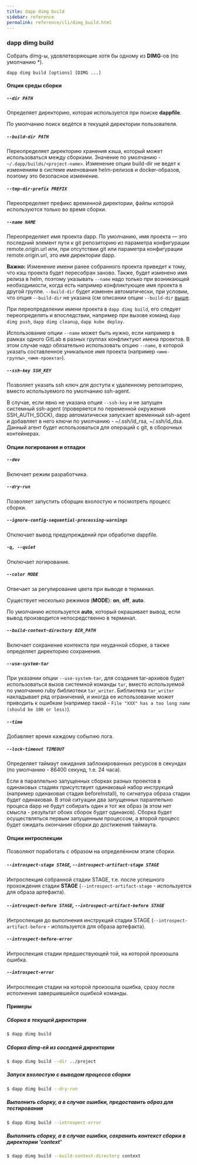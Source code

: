 ```yaml
---
title: dapp dimg build
sidebar: reference
permalink: reference/cli/dimg_build.html
---
```


### dapp dimg build
Собрать dimg-ы, удовлетворяющие хотя бы одному из **DIMG**-ов (по умолчанию *).

```
dapp dimg build [options] [DIMG ...]
```

#### Опции среды сборки

##### `--dir PATH`
Определяет директорию, которая используется при поиске **dappfile**.

По умолчанию поиск ведётся в текущей директории пользователя.

##### `--build-dir PATH`
Переопределяет директорию хранения кэша, который может использоваться между сборками. Значение по умолчанию - `~/.dapp/builds/<project-name>`. Изменение опции build-dir не ведет к изменениям в системе именования helm-релизов и docker-образов, поэтому это безопасное изменение.

##### `--tmp-dir-prefix PREFIX`
Переопределяет префикс временной директории, файлы которой используются только во время сборки.

##### `--name NAME`
Переопределяет имя проекта dapp. По умолчанию, имя проекта — это последний элемент пути к git репозиторию из параметра конфигурации remote.origin.url или, при отсутствии git или параметра конфигурации remote.origin.url, это имя директории dapp.

**Важно:** Изменение имени ранее собранного проекта приведет к тому, что кэш проекта будет пересобран заново. Также, будет изменено имя релиза в helm, поэтому указывать `--name` надо только при возникающей необходимости, когда есть например конфликтующее имя проекта в другой группе. `--build-dir` будет изменен автоматически, при условии, что опция `--build-dir` не указана (см описании опции `--build-dir` [выше](#build-dir-path).

При переопределении имени проекта в `dapp dimg build`, его следует переопределять и впоследствии, например при вызове команд `dapp dimg push`, `dapp dimg cleanup`, `dapp kube deploy`.

Использование опции `--name` может быть нужно, если например в рамках одного GitLab в разных группах конфликтуют имена проектов. В этом случае надо обязательно использовать опцию `--name`, в которой указать составленное уникальное имя проекта (например `<имя-группы>_<имя-проекта>`).

##### `--ssh-key SSH_KEY`
Позволяет указать ssh ключ для доступа к удаленному репозиторию, вместо используемого по умолчанию ssh-agent.

В случае, если явно не указана опция `--ssh-key` и не запущен системный ssh-agent (проверяется по переменной окружения SSH_AUTH_SOCK), dapp автоматически запускает временный ssh-agent и добавляет в него ключи по умолчанию - ~/.ssh/id_rsa, ~/.ssh/id_dsa. Данный агент будет использоваться для операций с git, в сборочных контейнерах.

#### Опции логирования и отладки

##### `--dev`
Включает режим разработчика.

##### `--dry-run`
Позволяет запустить сборщик вхолостую и посмотреть процесс сборки.

##### `--ignore-config-sequential-processing-warnings`
Отключает вывод предупреждений при обработке dappfile.

##### `-q, --quiet`
Отключает логирование.

##### `--color MODE`
Отвечает за регулирование цвета при выводе в терминал.

Существует несколько режимов (**MODE**): **on**, **off**, **auto**.

По умолчанию используется **auto**, который окрашивает вывод, если вывод производится непосредственно в терминал.

##### `--build-context-directory DIR_PATH`
Включает сохранение контекста при неудачной сборке, а также определяет директорию сохранения.

##### `--use-system-tar`
При указании опции `--use-system-tar`, для создания tar-архивов будет использоваться вызов системной команды `tar`, вместо используемой по умолчанию ruby библиотеки `tar_writer`. Библиотека `tar_writer` накладывает ряд ограничений, и иногда ее использование может приводить к ошибкам (например такой - `File "XXX" has a too long name (should be 100 or less)`).

##### `--time`
Добавляет время каждому событию лога.

##### `--lock-timeout TIMEOUT`
Определяет таймаут ожидания заблокированных ресурсов в секундах (по умолчанию - 86400 секунд, т.е. 24 часа).

Если в параллельно запущенных сборках разных проектов в одинаковых стадиях присутствует одинаковый набор инструкций (например одинаковая стадия beforeInstall), то сигнатура образа стадии будет одинаковая. В этой ситуации два запущенных параллельно процеса dapp не будут собирать один и тот же образ (в этом нет смысла - результат обоих сборок будет одинаков). Сборка будет осуществляться первым запущенным процессом, а второй процесс будет ожидать окончания сборки до достижения таймаута.

#### Опции интроспекции
Позволяют поработать с образом на определённом этапе сборки.

##### `--introspect-stage STAGE`, `--introspect-artifact-stage STAGE`
Интроспекция собранной стадии STAGE, т.е. после успешного прохождения стадии **STAGE** (`--introspect-artifact-stage` - используется для образа артефакта).

##### `--introspect-before STAGE`, `--introspect-artifact-before STAGE`
Интроспекция до выполнения инструкций стадии STAGE (`--introspect-artifact-before` - используется для образа артефакта).

##### `--introspect-before-error`
Интроспекция стадии предшествующей той, на которой произошла ошибка.

##### `--introspect-error`
Интроспекция стадии на которой произошла ошибка, сразу после исполнения завершившейся ошибкой команды.

#### Примеры

##### Сборка в текущей директории
```bash
$ dapp dimg build
```

##### Сборка dimg-ей из соседней директории
```bash
$ dapp dimg build --dir ../project
```

##### Запуск вхолостую с выводом процесса сборки
```bash
$ dapp dimg build --dry-run
```

##### Выполнить сборку, а в случае ошибки, предоставить образ для тестирования
```bash
$ dapp dimg build --introspect-error
```

##### Выполнить сборку, а в случае ошибки, сохранить контекст сборки в директории 'context'
```bash
$ dapp dimg build --build-context-directory context
```
